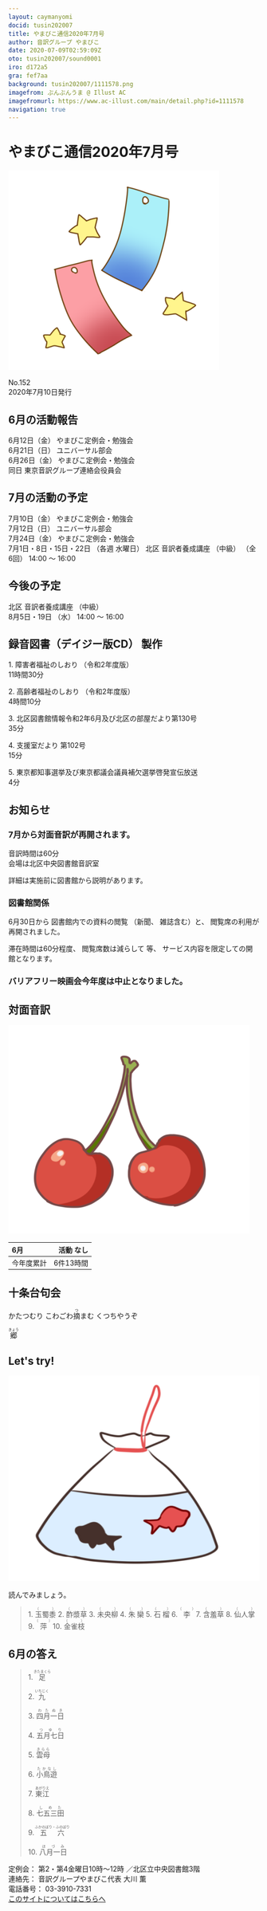 ```yaml
---
layout: caymanyomi
docid: tusin202007
title: やまびこ通信2020年7月号
author: 音訳グループ やまびこ
date: 2020-07-09T02:59:09Z
oto: tusin202007/sound0001
iro: d172a5
gra: fef7aa
background: tusin202007/1111578.png
imagefrom: ぶんぶんうま @ Illust AC
imagefromurl: https://www.ac-illust.com/main/detail.php?id=1111578
navigation: true
---
```

   


# <span data-dur="3.959" data-begin="2.750" id="xmri_0001">やまびこ通信2020年7月号</span>

<img class="migi" src="media/tusin202007/cut1.png" alt="" />


<span data-dur="2.314" data-begin="6.709" id="xmri_0002">No.152</span>  
<span data-dur="4.291" data-begin="9.023" id="xmri_0003">2020年7月10日発行</span>

## <span data-dur="3.41" data-begin="18.483" id="xmri_0006">6月の活動報告</span>

<span data-dur="2.284" data-begin="21.893" id="xmri_0007">6月12日（金）</span>
<span data-dur="3.536" data-begin="24.177" id="xmri_0008">やまびこ定例会・勉強会</span>  
<span data-dur="2.601" data-begin="27.713" id="xmri_0009">6月21日（日）</span>
<span data-dur="2.503" data-begin="30.314" id="xmri_000A">ユニバーサル部会</span>  
<span data-dur="2.53" data-begin="32.817" id="xmri_000B">6月26日（金）</span>
<span data-dur="3.186" data-begin="35.347" id="xmri_000C">やまびこ定例会・勉強会</span>  
<span data-dur="1.126" data-begin="38.533" id="xmri_000D">同日</span>
<span data-dur="5.447" data-begin="39.659" id="xmri_000E">東京音訳グループ連絡会役員会</span>

## <span data-dur="3.4" data-begin="45.106" id="xmri_000F">7月の活動の予定</span>

<span data-dur="2.043" data-begin="48.506" id="xmri_0010">7月10日（金）</span>
<span data-dur="3.536" data-begin="50.549" id="xmri_0011">やまびこ定例会・勉強会</span>  
<span data-dur="2.322" data-begin="54.085" id="xmri_0012">7月12日（日）</span>
<span data-dur="2.503" data-begin="56.407" id="xmri_0013">ユニバーサル部会</span>  
<span data-dur="2.382" data-begin="58.910" id="xmri_0014">7月24日（金）</span>
<span data-dur="3.535" data-begin="61.292" id="xmri_0015">やまびこ定例会・勉強会</span>  
<span data-dur="4.091" data-begin="64.827" id="xmri_0016">7月1日・8日・15日・22日</span>
<span data-dur="1.887" data-begin="68.918" id="xmri_0017">（各週 水曜日）</span>
<span data-dur="2.604" data-begin="70.805" id="xmri_0018">北区 音訳者養成講座</span>
<span data-dur="1.121" data-begin="73.409" id="xmri_0019">（中級）</span>
<span data-dur="1.238" data-begin="74.530" id="xmri_001A">（全6回）</span>
<span data-dur="4.16" data-begin="75.768" id="xmri_001B">14:00 ～ 16:00</span>

## <span data-dur="2.623" data-begin="79.928" id="xmri_001C">今後の予定</span>

<span data-dur="2.605" data-begin="82.551" id="xmri_001D">北区 音訳者養成講座</span>
<span data-dur="1.12" data-begin="85.156" id="xmri_001E">（中級）</span>  
<span data-dur="2.394" data-begin="86.276" id="xmri_001F">8月5日・19日</span>
<span data-dur="1.204" data-begin="88.670" id="xmri_0020">（水）</span>
<span data-dur="4.16" data-begin="89.874" id="xmri_0021">14:00 ～ 16:00</span>

## <span data-dur="4.732" data-begin="94.034" id="xmri_0022">録音図書（デイジー版CD） 製作</span>


<span data-dur="0.818" data-begin="100.252" id="xmri_0024">1.</span>
<span data-dur="2.037" data-begin="101.070" id="xmri_0025">障害者福祉のしおり</span>
<span data-dur="1.588" data-begin="103.107" id="xmri_0026">（令和2年度版）</span>  
<span data-dur="2.957" data-begin="104.695" id="xmri_0027">11時間30分</span>

<span data-dur="0.706" data-begin="107.652" id="xmri_0028">2.</span>
<span data-dur="1.927" data-begin="108.358" id="xmri_0029">高齢者福祉のしおり</span>
<span data-dur="1.588" data-begin="110.285" id="xmri_002A">（令和2年度版）</span>  
<span data-dur="2.386" data-begin="111.873" id="xmri_002B">4時間10分</span>

<span data-dur="0.872" data-begin="114.259" id="xmri_002C">3.</span>
<span data-dur="6.521" data-begin="115.131" id="xmri_002D">北区図書館情報令和2年6月及び北区の部屋だより第130号</span>  
<span data-dur="2.308" data-begin="121.652" id="xmri_002E">35分</span>

<span data-dur="0.808" data-begin="123.960" id="xmri_002F">4.</span>
<span data-dur="2.67" data-begin="124.768" id="xmri_0030">支援室だより 第102号</span>  
<span data-dur="2.01" data-begin="127.438" id="xmri_0031">15分</span>

<span data-dur="0.714" data-begin="129.448" id="xmri_0032">5.</span>
<span data-dur="6.32" data-begin="130.162" id="xmri_0033">東京都知事選挙及び東京都議会議員補欠選挙啓発宣伝放送</span>  
<span data-dur="3.314" data-begin="136.482" id="xmri_0034">4分</span>

## <span data-dur="2.317" data-begin="139.796" id="xmri_0035">お知らせ</span>


### <span data-dur="5.49" data-begin="142.113" id="xmri_0036">7月から対面音訳が再開されます。</span>

<span data-dur="2.682" data-begin="147.603" id="xmri_0037">音訳時間は60分</span>  
<span data-dur="4.532" data-begin="150.285" id="xmri_0038">会場は北区中央図書館音訳室</span>

<span data-dur="6.19" data-begin="154.817" id="xmri_0039">詳細は実施前に図書館から説明があります。</span>

### <span data-dur="2.784" data-begin="161.007" id="xmri_003A">図書館関係</span>

<span data-dur="2.027" data-begin="163.791" id="xmri_003B">6月30日から</span>
<span data-dur="2.413" data-begin="165.818" id="xmri_003C">図書館内での資料の閲覧</span>
<span data-dur="2.313" data-begin="168.231" id="xmri_003D">（新聞、 雑誌含む）と、</span>
<span data-dur="1.857" data-begin="170.544" id="xmri_003E">閲覧席の利用が</span>
<span data-dur="2.55" data-begin="172.401" id="xmri_003F">再開されました。</span>

<span data-dur="2.5" data-begin="174.951" id="xmri_0040">滞在時間は60分程度、</span>
<span data-dur="2.151" data-begin="177.451" id="xmri_0041">閲覧席数は減らして</span>
<span data-dur="0.762" data-begin="179.602" id="xmri_0042">等、</span>
<span data-dur="5.047" data-begin="180.364" id="xmri_0043">サービス内容を限定しての開館となります。</span>

### <span data-dur="6.194" data-begin="185.411" id="xmri_0044">バリアフリー映画会今年度は中止となりました。</span>


## <span data-dur="2.666" data-begin="191.605" id="xmri_0045">対面音訳</span>

<img class="migi" src="media/tusin202007/cut2.png" alt="" />


<span data-dur="1.146" data-begin="194.271" id="xmri_0046">6月</span>|<span data-dur="2.414" data-begin="195.417" id="xmri_0047">活動 なし</span>
|:---|---:|
<span data-dur="1.585" data-begin="197.831" id="xmri_0048">今年度累計</span>|<span data-dur="4.337" data-begin="199.416" id="xmri_0049">6件13時間</span>

## <span data-dur="3.468" data-begin="203.753" id="xmri_004A">十条台句会</span>

<span data-dur="10.627" data-begin="207.221" id="xmri_004B">かたつむり
こわごわ<ruby>摘<rt>つ</rt></ruby>まむ
くつちやうぞ</span>

<span data-dur="3.067" data-begin="217.848" id="xmri_0051" class="haigo"><ruby>郷<rt>きょう</rt></ruby></span>


## <span data-dur="2.449" data-begin="221.415" id="xmri_0053">Let's try!</span>

<img class="migi" src="media/tusin202007/cut3.png" alt="" />


<span data-dur="3.482" data-begin="223.864" id="xmri_0054">読んでみましょう。</span>


<blockquote markdown="1">
1. <ruby>玉蜀黍<rt>（　　　）</rt></ruby>
2. <ruby>酢漿草<rt>（　　　）</rt></ruby>
3. <ruby>未央柳<rt>（　　　）</rt></ruby>
4. <ruby>朱欒<rt>（　　　）</rt></ruby>
5. <ruby>石榴<rt>（　　　）</rt></ruby>
6. <ruby>李<rt>（　　　）</rt></ruby>
7. <ruby>含羞草<rt>（　　　）</rt></ruby>
8. <ruby>仙人掌<rt>（　　　）</rt></ruby>
9. <ruby>萍<rt>（　　　）</rt></ruby>
10. <ruby>金雀枝<rt>（　　　）</rt></ruby>
</blockquote>
 
 
## <span data-dur="2.811" data-begin="231.166" id="xmri_0056">6月の答え</span>

<blockquote markdown="1">
<span data-dur="0.818" data-begin="233.977" id="xmri_0057">1.</span>
<span data-dur="1.654" data-begin="234.795" id="xmri_0058"><ruby>足<rt>きたまくら</rt></ruby></span>

<span data-dur="0.706" data-begin="236.449" id="xmri_0059">2.</span>
<span data-dur="1.594" data-begin="237.155" id="xmri_005A"><ruby>九<rt>いちじく</rt></ruby></span>

<span data-dur="0.873" data-begin="238.749" id="xmri_005B">3.</span>
<span data-dur="1.573" data-begin="239.622" id="xmri_005C"><ruby>四月一日<rt>わたぬき</rt></ruby></span>

<span data-dur="0.808" data-begin="241.195" id="xmri_005D">4.</span>
<span data-dur="1.425" data-begin="242.003" id="xmri_005E"><ruby>五月七日<rt>つゆり</rt></ruby></span>

<span data-dur="0.714" data-begin="243.428" id="xmri_005F">5.</span>
<span data-dur="1.409" data-begin="244.142" id="xmri_0060"><ruby>雲母<rt>きらら</rt></ruby></span>

<span data-dur="0.852" data-begin="245.551" id="xmri_0061">6.</span>
<span data-dur="1.577" data-begin="246.403" id="xmri_0062"><ruby>小鳥遊<rt>たかなし</rt></ruby></span>

<span data-dur="0.825" data-begin="247.980" id="xmri_0063">7.</span>
<span data-dur="1.505" data-begin="248.805" id="xmri_0064"><ruby>東江<rt>あがりえ</rt></ruby></span>

<span data-dur="0.846" data-begin="250.310" id="xmri_0065">8.</span>
<span data-dur="1.521" data-begin="251.156" id="xmri_0066"><ruby>七五三田<rt>しめた</rt></ruby></span>

<span data-dur="0.811" data-begin="252.677" id="xmri_0067">9.</span>
<span data-dur="2.561" data-begin="253.488" id="xmri_0068"><ruby>五六<rt>ふかのぼり・ふのぼり</rt></ruby></span>

<span data-dur="0.803" data-begin="256.049" id="xmri_0069">10.</span>
<span data-dur="1.465" data-begin="256.852" id="xmri_006A"><ruby>八月一日<rt>ほづみ</rt></ruby></span>
</blockquote>


<span data-dur="1.197" data-begin="258.317" id="xmri_006B">定例会：</span>
<span data-dur="3.23" data-begin="259.514" id="xmri_006C">第2・第4金曜日10時～12時</span>
<span data-dur="3.046" data-begin="262.744" id="xmri_006D">／北区立中央図書館3階</span>  
<span data-dur="1.314" data-begin="265.790" id="xmri_006E">連絡先：</span>
<span data-dur="3.953" data-begin="267.104" id="xmri_006F">音訳グループやまびこ代表 大川 薫</span>  
<span data-dur="1.411" data-begin="271.057" id="xmri_0070">電話番号：</span>
<span data-dur="4.312" data-begin="272.468" id="xmri_0071">03-3910-7331</span>  
<a href="mailto:ymbk2016ml@gmail.com?Subject=やまびこウェブサイトについて" data-dur="5.941" data-begin="276.780" id="xmri_0072">このサイトについてはこちらへ</a>

